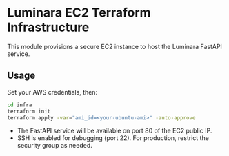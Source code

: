 # Luminara EC2 Terraform Infrastructure

This module provisions a secure EC2 instance to host the Luminara FastAPI service.

## Usage

Set your AWS credentials, then:

```sh
cd infra
terraform init
terraform apply -var="ami_id=<your-ubuntu-ami>" -auto-approve
```

- The FastAPI service will be available on port 80 of the EC2 public IP.
- SSH is enabled for debugging (port 22). For production, restrict the security group as needed.
